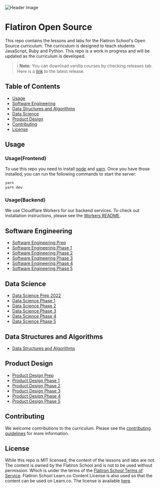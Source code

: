 ![Header Image](https://raw.githubusercontent.com/umuthopeyildirim/FlatironSchoolOpenSource/main/public/img/fsos.png)
# Flatiron Open Source
This repo contains the lessons and labs for the Flatiron School's Open Source curriculum. The curriculum is designed to teach students JavaScript, Ruby and Python. This repo is a work in progress and will be updated as the curriculum is developed.

> ℹ️ **Note:** You can download vanilla courses by checking releases tab. Here is a [link](https://github.com/umuthopeyildirim/FlatironOpenSource/releases/tag/Courses) to the latest release.

## Table of Contents
* [Usage](#usage)
* [Software Engineering](#software-engineering)
* [Data Structures and Algorithms](#data-structures-and-algorithms)
* [Data Science](#data-science)
* [Product Design](#product-design)
* [Contributing](#contributing)
* [License](#license)

## Usage
### Usage(Frontend)
To use this repo you need to install [node](https://nodejs.org/en/) and [yarn](https://yarnpkg.com/). Once you have those installed, you can run the following commands to start the server:
```bash
yarn 
yarn dev
```

### Usage(Backend)
We use Cloudflare Workers for our backend services. To check out installation instructions, please see the [Workers README](workers/README.md).

## Software Engineering
* [Software Engineering Prep](https://flatironopensource.com/course/software-engineering/prep-course)
* [Software Engineering Phase 1](https://flatironopensource.com/course/software-engineering/phase-1)
* [Software Engineering Phase 2](https://flatironopensource.com/course/software-engineering/phase-2)
* [Software Engineering Phase 3](https://flatironopensource.com/course/software-engineering/phase-3)
* [Software Engineering Phase 4](https://flatironopensource.com/course/software-engineering/phase-4)
* [Software Engineering Phase 5](https://flatironopensource.com/course/software-engineering/phase-5)

## Data Science
* [Data Science Prep 2022](https://flatironopensource.com/course/data-science/prep-course)
* [Data Science Phase 1](https://flatironopensource.com/course/data-science/phase-1)
* [Data Science Phase 2](https://flatironopensource.com/course/data-science/phase-2)
* [Data Science Phase 3](https://flatironopensource.com/course/data-science/phase-3)
* [Data Science Phase 4](https://flatironopensource.com/course/data-science/phase-4)
* [Data Science Phase 5](https://flatironopensource.com/course/data-science/phase-5)

## Data Structures and Algorithms
* [Data Structures and Algorithms](https://flatironopensource.com/course/data-structures-and-algorithms/start-course)

## Product Design
* [Product Design Prep](https://flatironopensource.com/course/product-design/prep-course)
* [Product Design Phase 1](https://flatironopensource.com/course/product-design/phase-1)
* [Product Design Phase 2](https://flatironopensource.com/course/product-design/phase-2)
* [Product Design Phase 3](https://flatironopensource.com/course/product-design/phase-3)
* [Product Design Phase 4](https://flatironopensource.com/course/product-design/phase-4)
* [Product Design Phase 5](https://flatironopensource.com/course/product-design/phase-5)

## Contributing
We welcome contributions to the curriculum. Please see the [contributing guidelines](CONTRIBUTING.md) for more information.

## License
While this repo is MIT licensed, the content of the lessons and labs are not. The content is owned by the Flatiron School and is not to be used without permission. Which is under the terms of the [Flatiron School Terms of Service](https://flatironschool.com/tos/).
Flatiron School Learn.co Content License is also used so that the content can be used on Learn.co. The license is available [here](LICENSE.md).
